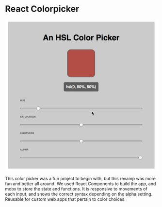 # React Colorpicker

![Color Picker](color-picker.gif)

This color picker was a fun project to begin with, but this revamp was more fun and better all around.  We used React Components to build the app, and mobx to store the state and functions.  It is responsive to movements of each input, and shows the correct syntax depending on the alpha setting.  Reusable for custom web apps that pertain to color choices.
